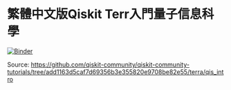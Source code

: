# 繁體中文版Qiskit Terr入門量子信息科學 

[![Binder](https://mybinder.org/badge_logo.svg)](https://mybinder.org/v2/gh/dr-data/Qiskit_tutorial/master)

Source:
https://github.com/qiskit-community/qiskit-community-tutorials/tree/add1163d5caf7d69356b3e355820e9708be82e55/terra/qis_intro